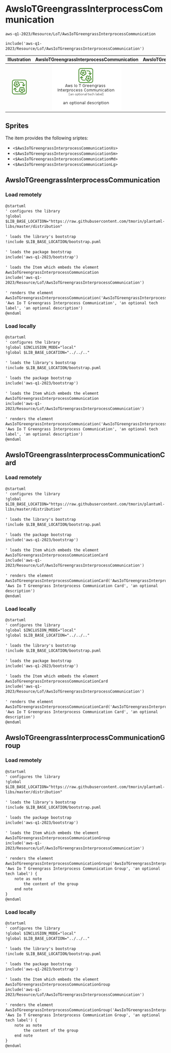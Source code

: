 # AwsIoTGreengrassInterprocessCommunication


```text
aws-q1-2023/Resource/LoT/AwsIoTGreengrassInterprocessCommunication
```

```text
include('aws-q1-2023/Resource/LoT/AwsIoTGreengrassInterprocessCommunication')
```



| Illustration | AwsIoTGreengrassInterprocessCommunication | AwsIoTGreengrassInterprocessCommunicationCard | AwsIoTGreengrassInterprocessCommunicationGroup |
| :---: | :---: | :---: | :---: |
| ![illustration for Illustration](../../../aws-q1-2023/Resource/LoT/AwsIoTGreengrassInterprocessCommunication.png) | ![illustration for AwsIoTGreengrassInterprocessCommunication](../../../aws-q1-2023/Resource/LoT/AwsIoTGreengrassInterprocessCommunication.Local.png) | ![illustration for AwsIoTGreengrassInterprocessCommunicationCard](../../../aws-q1-2023/Resource/LoT/AwsIoTGreengrassInterprocessCommunicationCard.Local.png) | ![illustration for AwsIoTGreengrassInterprocessCommunicationGroup](../../../aws-q1-2023/Resource/LoT/AwsIoTGreengrassInterprocessCommunicationGroup.Local.png) |



## Sprites
The item provides the following sriptes:

- `<$AwsIoTGreengrassInterprocessCommunicationXs>`
- `<$AwsIoTGreengrassInterprocessCommunicationSm>`
- `<$AwsIoTGreengrassInterprocessCommunicationMd>`
- `<$AwsIoTGreengrassInterprocessCommunicationLg>`





## AwsIoTGreengrassInterprocessCommunication

### Load remotely
```plantuml
@startuml
' configures the library
!global $LIB_BASE_LOCATION="https://raw.githubusercontent.com/tmorin/plantuml-libs/master/distribution"

' loads the library's bootstrap
!include $LIB_BASE_LOCATION/bootstrap.puml

' loads the package bootstrap
include('aws-q1-2023/bootstrap')

' loads the Item which embeds the element AwsIoTGreengrassInterprocessCommunication
include('aws-q1-2023/Resource/LoT/AwsIoTGreengrassInterprocessCommunication')

' renders the element
AwsIoTGreengrassInterprocessCommunication('AwsIoTGreengrassInterprocessCommunication', 'Aws Io T Greengrass Interprocess Communication', 'an optional tech label', 'an optional description')
@enduml
```

### Load locally
```plantuml
@startuml
' configures the library
!global $INCLUSION_MODE="local"
!global $LIB_BASE_LOCATION="../../.."

' loads the library's bootstrap
!include $LIB_BASE_LOCATION/bootstrap.puml

' loads the package bootstrap
include('aws-q1-2023/bootstrap')

' loads the Item which embeds the element AwsIoTGreengrassInterprocessCommunication
include('aws-q1-2023/Resource/LoT/AwsIoTGreengrassInterprocessCommunication')

' renders the element
AwsIoTGreengrassInterprocessCommunication('AwsIoTGreengrassInterprocessCommunication', 'Aws Io T Greengrass Interprocess Communication', 'an optional tech label', 'an optional description')
@enduml
```

## AwsIoTGreengrassInterprocessCommunicationCard

### Load remotely
```plantuml
@startuml
' configures the library
!global $LIB_BASE_LOCATION="https://raw.githubusercontent.com/tmorin/plantuml-libs/master/distribution"

' loads the library's bootstrap
!include $LIB_BASE_LOCATION/bootstrap.puml

' loads the package bootstrap
include('aws-q1-2023/bootstrap')

' loads the Item which embeds the element AwsIoTGreengrassInterprocessCommunicationCard
include('aws-q1-2023/Resource/LoT/AwsIoTGreengrassInterprocessCommunication')

' renders the element
AwsIoTGreengrassInterprocessCommunicationCard('AwsIoTGreengrassInterprocessCommunicationCard', 'Aws Io T Greengrass Interprocess Communication Card', 'an optional description')
@enduml
```

### Load locally
```plantuml
@startuml
' configures the library
!global $INCLUSION_MODE="local"
!global $LIB_BASE_LOCATION="../../.."

' loads the library's bootstrap
!include $LIB_BASE_LOCATION/bootstrap.puml

' loads the package bootstrap
include('aws-q1-2023/bootstrap')

' loads the Item which embeds the element AwsIoTGreengrassInterprocessCommunicationCard
include('aws-q1-2023/Resource/LoT/AwsIoTGreengrassInterprocessCommunication')

' renders the element
AwsIoTGreengrassInterprocessCommunicationCard('AwsIoTGreengrassInterprocessCommunicationCard', 'Aws Io T Greengrass Interprocess Communication Card', 'an optional description')
@enduml
```

## AwsIoTGreengrassInterprocessCommunicationGroup

### Load remotely
```plantuml
@startuml
' configures the library
!global $LIB_BASE_LOCATION="https://raw.githubusercontent.com/tmorin/plantuml-libs/master/distribution"

' loads the library's bootstrap
!include $LIB_BASE_LOCATION/bootstrap.puml

' loads the package bootstrap
include('aws-q1-2023/bootstrap')

' loads the Item which embeds the element AwsIoTGreengrassInterprocessCommunicationGroup
include('aws-q1-2023/Resource/LoT/AwsIoTGreengrassInterprocessCommunication')

' renders the element
AwsIoTGreengrassInterprocessCommunicationGroup('AwsIoTGreengrassInterprocessCommunicationGroup', 'Aws Io T Greengrass Interprocess Communication Group', 'an optional tech label') {
    note as note
        the content of the group
    end note
}
@enduml
```

### Load locally
```plantuml
@startuml
' configures the library
!global $INCLUSION_MODE="local"
!global $LIB_BASE_LOCATION="../../.."

' loads the library's bootstrap
!include $LIB_BASE_LOCATION/bootstrap.puml

' loads the package bootstrap
include('aws-q1-2023/bootstrap')

' loads the Item which embeds the element AwsIoTGreengrassInterprocessCommunicationGroup
include('aws-q1-2023/Resource/LoT/AwsIoTGreengrassInterprocessCommunication')

' renders the element
AwsIoTGreengrassInterprocessCommunicationGroup('AwsIoTGreengrassInterprocessCommunicationGroup', 'Aws Io T Greengrass Interprocess Communication Group', 'an optional tech label') {
    note as note
        the content of the group
    end note
}
@enduml
```

